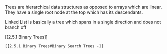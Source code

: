 Trees are hierarchical data structures as opposed to arrays which are linear. They have a single root node at the top which has its descendants.

Linked List is basically a tree which spans in a single direction and does not branch off

[[2.5.1 Binary Trees]]

	[[2.5.1 Binary Trees#Binary Search Trees -]]
	